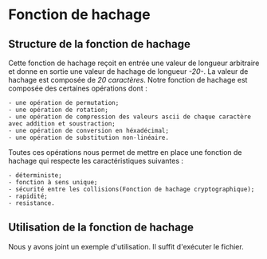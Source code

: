 # Fonction de hachage
## Structure de la fonction de hachage
Cette fonction de hachage reçoit en entrée une valeur de longueur arbitraire et donne en sortie une valeur de hachage de longueur *-20-*.
La valeur de hachage est composée de *20 caractères*.
Notre fonction de hachage est composée des certaines opérations dont : 

    - une opération de permutation;
    - une opération de rotation;
    - une opération de compression des valeurs ascii de chaque caractère avec addition et soustraction;
    - une opération de conversion en héxadécimal;
    - une opération de substitution non-linéaire.
Toutes ces opérations nous permet de mettre en place une fonction de hachage qui respecte les caractéristiques suivantes : 

    - déterministe;
    - fonction à sens unique;
    - sécurité entre les collisions(Fonction de hachage cryptographique);
    - rapidité;
    - resistance.

## Utilisation de la fonction de hachage
Nous y avons joint un exemple d'utilisation. Il suffit d'exécuter le fichier.